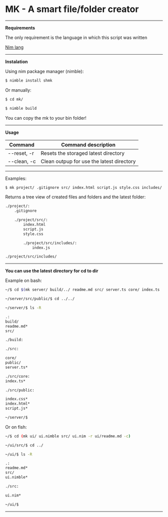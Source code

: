 <!-- + .../mk/readme.md * -->
<!-- region [  B l a c k  ]
    Md project
    Workspace name: mk
    Workspace direcory: .../mk/readme.md
    Created at: 11/27/2020 22:00:57
    Modified at: 11/29/2020 23:57:38 PM
endregion -->

# **MK - A smart file/folder creator**

---

**Requirements**

The only requirement is the language in which this script was written

[Nim lang](https://nim-lang.org/)

---

**Instalation**

Using nim package manager (nimble):

```bash
$ nimble install shmk
```

Or manually:

```bash
$ cd mk/

$ nimble build
```

</div>

You can copy the mk to your bin folder!

---

**Usage**

| Command     | Command description                       |
| ----------- | ----------------------------------------- |
| --reset, -r | Resets the storaged latest directory      |
| --clean, -c | Clean outpup for use the latest directory |

---

Examples:

```bash
$ mk project/ .gitignore src/ index.html script.js style.css includes/ index.js
```

Returns a tree view of created files and folders and the latest folder:

```bash
./project/:
    .gitignore

    ./project/src/:
        index.html
        script.js
        style.css

        ./project/src/includes/:
            index.js

./project/src/includes/
```

---

**You can use the latest directory for cd to dir**

Example on bash:

```bash
~/$ cd $(mk server/ build/../ readme.md src/ server.ts core/ index.ts ../public/ index.html index.css script.js -c)

~/server/src/public/$ cd ../../

~/server/$ ls -R

.:
build/
readme.md*
src/

./build:

./src:

core/
public/
server.ts*

./src/core:
index.ts*

./src/public:

index.css*
index.html*
script.js*

~/server/$
```

Or on fish:

```bash
~/$ cd (mk ui/ ui.nimble src/ ui.nim -r ui/readme.md -c)

~/ui/src/$ cd ../

~/ui/$ ls -R

.:
readme.md*
src/
ui.nimble*

./src:

ui.nim*

~/ui/$
```

---
